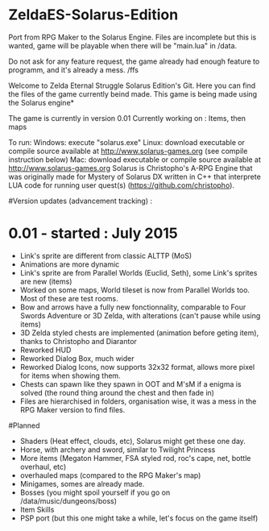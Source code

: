 # ZeldaES-Solarus-Edition
Port from RPG Maker to the Solarus Engine.
Files are incomplete but this is wanted, game will be playable when there will be "main.lua" in /data.

Do not ask for any feature request, the game already had enough feature to programm, and it's already a mess. /ffs

Welcome to Zelda Eternal Struggle Solarus Edition's Git. Here you can find the files of the game currently beind made.
This game is being made using the Solarus engine*

The game is currently in version 0.01
Currently working on : Items, then maps

To run: Windows: execute "solarus.exe" Linux: download executable or compile source available at http://www.solarus-games.org (see compile instruction below) Mac: download executable or compile source available at http://www.solarus-games.org
Solarus is Christopho's A-RPG Engine that was originally made for Mystery of Solarus DX written in C++ that interprete LUA code for running user quest(s) (https://github.com/christopho).

#Version updates (advancement tracking) :
# 0.01  -   started : July 2015
- Link's sprite are different from classic ALTTP (MoS)
- Animations are more dynamic
- Link's sprite are from Parallel Worlds (Euclid, Seth), some Link's sprites are new (items)
- Worked on some maps, World tileset is now from Parallel Worlds too. Most of these  are test rooms.
- Bow and arrows have a fully new fonctionnality, comparable to Four Swords Adventure or 3D Zelda, with alterations (can't pause while using items)
- 3D Zelda styled chests are implemented (animation before geting item), thanks to Christopho and Diarantor
- Reworked HUD
- Reworked Dialog Box, much wider
- Reworked Dialog Icons, now supports 32x32 format, allows more pixel for items when showing them.
- Chests can spawn like they spawn in OOT and M'sM if a enigma is solved (the round thing around the chest and then fade in)
- Files are hierarchised in folders, organisation wise, it was a mess in the RPG Maker version to find files.

#Planned
- Shaders (Heat effect, clouds, etc), Solarus might get these one day.
- Horse, with archery and sword, similar to Twilight Princess
- More items (Megaton Hammer, FSA styled rod, roc's cape, net, bottle overhaul, etc)
- overhauled maps (compared to the RPG Maker's map)
- Minigames, somes are already made.
- Bosses (you might spoil yourself if you go on /data/music/dungeons/boss)
- Item Skills
- PSP port (but this one might take a while, let's focus on the game itself)
